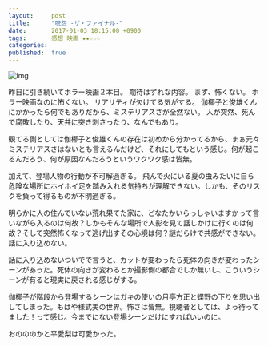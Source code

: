 ```yaml
---
layout:     post
title:      "呪怨 -ザ・ファイナル-"
date:       2017-01-03 18:15:00 +0900
tags:       感想 映画 ★★☆☆☆
categories: 
published:  true
---
```


![img](https://lh3.googleusercontent.com/enlvT-PLH-srQi_lLgcZ58i_gYEUM0EMNtyOrw5rhSUQiA1dhiyzRIKHea0-Raom815hffc7tjKXBLQPvxxnk232Iv2jToZcwsWITroT-5rokBNVVy9K8bvsjwn0g2OrBdvCnCHni5_hM3hYWuyBhXI3PnT7z6BSHJ_DbkeHQ8FZPgAx203XjYLQlk5cQ10BMTPtFEnfZNMmrqr0zYJf92Sj_9ZXoinbLwtmBMNJeRB134HrT9vyX0aD04U5vSdZtPwz_d2NjkdT7a3FAuxceqPvVLLpIm1-CrS4iHnjNpNCmTWx0Iv_Nxg_BgkDeCRs0I1Sy0RBsGJtPJWV-be_WfMIruxf8DDYJNAwgMZa6AzT-8GoLupgwKnVw3xvqVTw7xWImgIZ74XCkATKPbkIZMzUH_YSSMUEMZIP7ML0WWNhbWlCxZqAWJWO4vTFmnz2zZpWs-0XjcIziCDue4ZLlhKx2zUvTCSqwHdVD1Lo2qt_vlzwVwze1xrfpABGhIRQpueW4cfO2WsON-XK9ByOFYXcfZHgaEeogk4pLY4CYtohW2YV11pz2NTStixbdk1LwpsUY_BxFXPoveT0Kg5XndPXzurSK9RstKeYWEi0C7LdqMJ-bFr7VHHca2U6yN4m48SEVyFjTkmm2zpB0RAGBR1Dv9ozo3ytdW3bcZXlWYI=w533-h799-no)

昨日に引き続いてホラー映画２本目。
期待はずれな内容。
まず、怖くない。
ホラー映画なのに怖くない。
リアリティが欠けてる気がする。
伽椰子と俊雄くんにかかったら何でもありだから、ミステリアスさが全然ない。
人が突然、死んで腐敗したり、天井に突き刺さったり、なんでもあり。

観てる側としては伽椰子と俊雄くんの存在は初めから分かってるから、まぁ元々ミステリアスさはないとも言えるんだけど、それにしてもという感じ。何が起こるんだろう、何が原因なんだろうというワクワク感は皆無。

加えて、登場人物の行動が不可解過ぎる。
飛んで火にいる夏の虫みたいに自ら危険な場所にホイホイ足を踏み入れる気持ちが理解できない。しかも、そのリスクを負って得るものが不明過ぎる。

明らかに人の住んでいない荒れ果てた家に、どなたかいらっしゃいますかって言いながら入るのは何故？しかもそんな場所で人影を見て話しかけに行くのは何故？そして突然怖くなって逃げ出すその心境は何？謎だらけで共感ができない。話に入り込めない。

話に入り込めないついでで言うと、カットが変わったら死体の向きが変わったシーンがあった。死体の向きが変わるとか撮影側の都合でしか無いし、こういうシーンが有ると現実に戻される感じがする。

伽椰子が階段から登場するシーンはガキの使いの月亭方正と蝶野の下りを思い出してしまった。もはや様式美の世界。怖さは皆無。視聴者としては、よっ待ってました！って感じ。今までにない登場シーンだけにすればいいのに。

おのののかと平愛梨は可愛かった。

